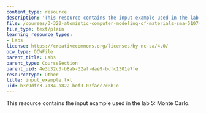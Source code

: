 ```yaml
---
content_type: resource
description: 'This resource contains the input example used in the lab 5: Monte Carlo.'
file: /courses/3-320-atomistic-computer-modeling-of-materials-sma-5107-spring-2005/b3c9dfc37134a822bef307facc7c6b1e_input_example.txt
file_type: text/plain
learning_resource_types:
- Labs
license: https://creativecommons.org/licenses/by-nc-sa/4.0/
ocw_type: OCWFile
parent_title: Labs
parent_type: CourseSection
parent_uid: 4e3b32c3-b8ab-32af-dae9-bdfc1301e7fe
resourcetype: Other
title: input_example.txt
uid: b3c9dfc3-7134-a822-bef3-07facc7c6b1e
---
```

This resource contains the input example used in the lab 5: Monte Carlo.